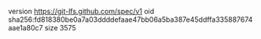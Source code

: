 version https://git-lfs.github.com/spec/v1
oid sha256:fd818380be0a7a03ddddefaae47bb06a5ba387e45ddffa335887674aae1a80c7
size 3575
